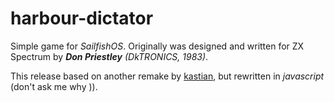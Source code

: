 # harbour-dictator

Simple game for *SailfishOS*. Originally was designed and written for ZX Spectrum by _**Don Priestley**_ _(DkTRONICS, 1983)_.

This release based on another remake by [kastian](https://github.com/kastian/dictator), but rewritten in *javascript* (don't ask me why )).
